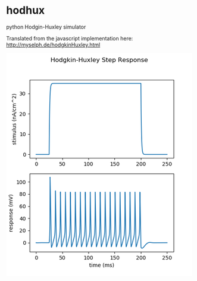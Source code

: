 # hodhux
python Hodgin-Huxley simulator

Translated from the javascript implementation here: http://myselph.de/hodgkinHuxley.html

![example stim/response](https://github.com/dyf/hodhux/blob/master/example.png?raw=true)
